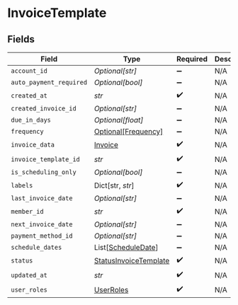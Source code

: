 # InvoiceTemplate


## Fields

| Field                                                                 | Type                                                                  | Required                                                              | Description                                                           |
| --------------------------------------------------------------------- | --------------------------------------------------------------------- | --------------------------------------------------------------------- | --------------------------------------------------------------------- |
| `account_id`                                                          | *Optional[str]*                                                       | :heavy_minus_sign:                                                    | N/A                                                                   |
| `auto_payment_required`                                               | *Optional[bool]*                                                      | :heavy_minus_sign:                                                    | N/A                                                                   |
| `created_at`                                                          | *str*                                                                 | :heavy_check_mark:                                                    | N/A                                                                   |
| `created_invoice_id`                                                  | *Optional[str]*                                                       | :heavy_minus_sign:                                                    | N/A                                                                   |
| `due_in_days`                                                         | *Optional[float]*                                                     | :heavy_minus_sign:                                                    | N/A                                                                   |
| `frequency`                                                           | [Optional[Frequency]](../../models/shared/frequency.md)               | :heavy_minus_sign:                                                    | N/A                                                                   |
| `invoice_data`                                                        | [Invoice](../../models/shared/invoice.md)                             | :heavy_check_mark:                                                    | N/A                                                                   |
| `invoice_template_id`                                                 | *str*                                                                 | :heavy_check_mark:                                                    | N/A                                                                   |
| `is_scheduling_only`                                                  | *Optional[bool]*                                                      | :heavy_minus_sign:                                                    | N/A                                                                   |
| `labels`                                                              | Dict[str, *str*]                                                      | :heavy_check_mark:                                                    | N/A                                                                   |
| `last_invoice_date`                                                   | *Optional[str]*                                                       | :heavy_minus_sign:                                                    | N/A                                                                   |
| `member_id`                                                           | *str*                                                                 | :heavy_check_mark:                                                    | N/A                                                                   |
| `next_invoice_date`                                                   | *Optional[str]*                                                       | :heavy_minus_sign:                                                    | N/A                                                                   |
| `payment_method_id`                                                   | *Optional[str]*                                                       | :heavy_minus_sign:                                                    | N/A                                                                   |
| `schedule_dates`                                                      | List[[ScheduleDate](../../models/shared/scheduledate.md)]             | :heavy_minus_sign:                                                    | N/A                                                                   |
| `status`                                                              | [StatusInvoiceTemplate](../../models/shared/statusinvoicetemplate.md) | :heavy_check_mark:                                                    | N/A                                                                   |
| `updated_at`                                                          | *str*                                                                 | :heavy_check_mark:                                                    | N/A                                                                   |
| `user_roles`                                                          | [UserRoles](../../models/shared/userroles.md)                         | :heavy_check_mark:                                                    | N/A                                                                   |